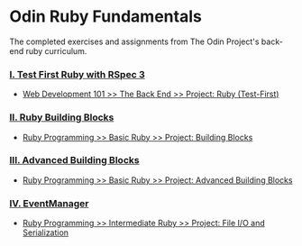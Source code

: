 # Odin Ruby Fundamentals

The completed exercises and assignments from The Odin Project's back-end ruby curriculum.

### [I. Test First Ruby with RSpec 3](https://github.com/syichi/odin-ruby-fundamentals/tree/master/test-first-ruby)
* [Web Development 101 >> The Back End >> Project: Ruby (Test-First)](http://www.theodinproject.com/web-development-101/ruby)

### [II. Ruby Building Blocks](https://github.com/syichi/odin-ruby-fundamentals/tree/master/ruby-building-blocks)
* [Ruby Programming >> Basic Ruby >> Project: Building Blocks](http://www.theodinproject.com/ruby-programming/building-blocks)

### [III. Advanced Building Blocks](https://github.com/syichi/odin-ruby-fundamentals/tree/master/advanced-building-blocks)
* [Ruby Programming >> Basic Ruby >> Project: Advanced Building Blocks](http://www.theodinproject.com/ruby-programming/advanced-building-blocks)

### [IV. EventManager](https://github.com/syichi/odin-ruby-fundamentals/tree/master/event-manager)
* [Ruby Programming >> Intermediate Ruby >> Project: File I/O and Serialization](http://www.theodinproject.com/ruby-programming/file-i-o-and-serialization)